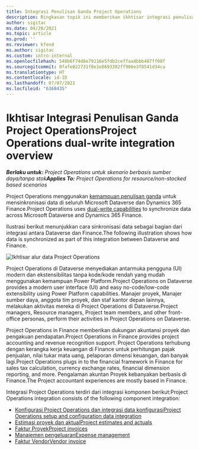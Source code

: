 ```yaml
---
title: Integrasi Penulisan Ganda Project Operations
description: Ringkasan topik ini memberikan ikhtisar integrasi penulisan ganda Project Operations.
author: sigitac
ms.date: 04/28/2021
ms.topic: article
ms.prod: ''
ms.reviewer: kfend
ms.author: sigitac
ms.custom: intro-internal
ms.openlocfilehash: 540b6f74d8e79116e5fdb2ceffaa4bbb487ff08f
ms.sourcegitcommit: 0fafe022731f0e1e8693382ff906e3f8541d34ca
ms.translationtype: HT
ms.contentlocale: id-ID
ms.lasthandoff: 07/07/2021
ms.locfileid: "6368435"
---
```

# <a name="project-operations-dual-write-integration-overview"></a><span data-ttu-id="6f258-103">Ikhtisar Integrasi Penulisan Ganda Project Operations</span><span class="sxs-lookup"><span data-stu-id="6f258-103">Project Operations dual-write integration overview</span></span>

<span data-ttu-id="6f258-104">_**Berlaku untuk:** Project Operations untuk skenario berbasis sumber daya/tanpa stok_</span><span class="sxs-lookup"><span data-stu-id="6f258-104">_**Applies To:** Project Operations for resource/non-stocked based scenarios_</span></span>

<span data-ttu-id="6f258-105">Project Operations menggunakan [kemampuan penulisan ganda](/dynamics365/fin-ops-core/dev-itpro/data-entities/dual-write/dual-write-home-page) untuk mensinkronisasi data di seluruh Microsoft Dataverse dan Dynamics 365 Finance.</span><span class="sxs-lookup"><span data-stu-id="6f258-105">Project Operations uses [dual-write capabilities](/dynamics365/fin-ops-core/dev-itpro/data-entities/dual-write/dual-write-home-page) to synchronize data across Microsoft Dataverse and Dynamics 365 Finance.</span></span>

<span data-ttu-id="6f258-106">Ilustrasi berikut menunjukkan cara sinkronisasi data sebagai bagian dari integrasi antara Dataverse dan Finance.</span><span class="sxs-lookup"><span data-stu-id="6f258-106">The following illustration shows how data is synchronized as part of this integration between Dataverse and Finance.</span></span>

![Ikhtisar alur data Project Operations](./media/ProjectOperationsFlows.jpg)

<span data-ttu-id="6f258-108">Project Operations di Dataverse menyediakan antarmuka pengguna (UI) modern dan ekstensibilitas tanpa kode/kode rendah yang mudah menggunakan kemampuan Power Platform.</span><span class="sxs-lookup"><span data-stu-id="6f258-108">Project Operations on Dataverse provides a modern user interface (UI) and easy no-code/low-code extensibility using Power Platform capabilities.</span></span> <span data-ttu-id="6f258-109">Manajer proyek, Manajer sumber daya, anggota tim proyek, dan staf kantor depan lainnya, melakukan aktivitas mereka di Project Operations di Dataverse.</span><span class="sxs-lookup"><span data-stu-id="6f258-109">Project managers, Resource managers, Project team members, and other front-office personas, perform their activities in Project Operations on Dataverse.</span></span>

<span data-ttu-id="6f258-110">Project Operations in Finance memberikan dukungan akuntansi proyek dan pengakuan pendapatan.</span><span class="sxs-lookup"><span data-stu-id="6f258-110">Project Operations in Finance provides project accounting and revenue recognition support.</span></span> <span data-ttu-id="6f258-111">Project Operations terhubung dengan kerangka kerja keuangan di Finance untuk perhitungan pajak penjualan, nilai tukar mata uang, pelaporan dimensi keuangan, dan banyak lagi.</span><span class="sxs-lookup"><span data-stu-id="6f258-111">Project Operations plugs in to the financial framework in Finance for sales tax calculation, currency exchange rates, financial dimension reporting, and more.</span></span> <span data-ttu-id="6f258-112">Pengalaman akuntan Proyek kebanyakan berbasis di Finance.</span><span class="sxs-lookup"><span data-stu-id="6f258-112">The Project accountant experiences are mostly based in Finance.</span></span>

<span data-ttu-id="6f258-113">Integrasi Project Operations terdiri dari integrasi komponen berikut:</span><span class="sxs-lookup"><span data-stu-id="6f258-113">Project Operations integration consists of the following component integration:</span></span>


- [<span data-ttu-id="6f258-114">Konfigurasi Project Operations dan integrasi data konfigurasi</span><span class="sxs-lookup"><span data-stu-id="6f258-114">Project Operations setup and configuration data integration</span></span>](resource-dual-write-setup-integration.md) 
- [<span data-ttu-id="6f258-115">Estimasi proyek dan aktual</span><span class="sxs-lookup"><span data-stu-id="6f258-115">Project estimates and actuals</span></span>](resource-dual-write-estimates-actuals.md)
- [<span data-ttu-id="6f258-116">Faktur Proyek</span><span class="sxs-lookup"><span data-stu-id="6f258-116">Project invoices</span></span>](resource-dual-write-project-invoice.md)
- [<span data-ttu-id="6f258-117">Manajemen pengeluaran</span><span class="sxs-lookup"><span data-stu-id="6f258-117">Expense management</span></span>](resource-dual-write-expense.md)
- [<span data-ttu-id="6f258-118">Faktur Vendor</span><span class="sxs-lookup"><span data-stu-id="6f258-118">Vendor invoice</span></span>](resource-dual-write-vendor-invoice.md)
